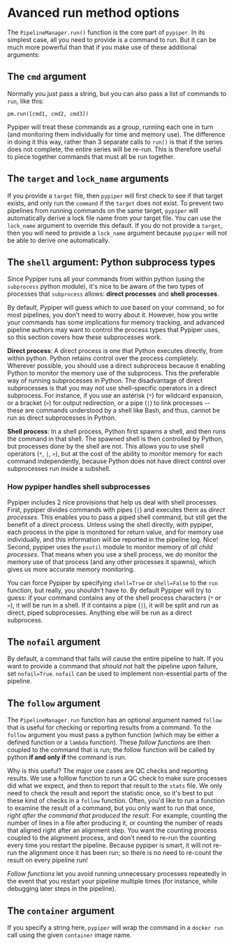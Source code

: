 # Avanced run method options

The `PipelineManager.run()` function is the core part of `pypiper`. In its simplest case, all you need to provide is a command to run. But it can be much more powerful than that if you make use of these additional arguments:

## The `cmd` argument

Normally you just pass a string, but you can also pass a list of commands to `run`, like this:

```
pm.run([cmd1, cmd2, cmd3])
```

Pypiper will treat these commands as a group, running each one in turn (and monitoring them individually for time and memory use). The difference in doing it this way, rather than 3 separate calls to `run()` is that if the series does not complete, the entire series will be re-run. This is therefore useful to piece together commands that must all be run together.

## The `target` and `lock_name` arguments

If you provide a `target` file, then `pypiper` will first check to see if that target exists, and only run the `command` if the `target` does not exist. To prevent two pipelines from running commands on the same target, `pypiper` will automatically derive a lock file name from your target file. You can use the `lock_name` argument to override this default. If you do not provide a `target`, then you will need to provide a `lock_name` argument because `pypiper` will not be able to derive one automatically.

## The `shell` argument: Python subprocess types

Since Pypiper runs all your commands from within python (using the `subprocess` python module), it's nice to be aware of the two types of processes that `subprocess` allows: **direct processes** and **shell processes**.

By default, Pypiper will guess which to use based on your command, so for most pipelines, you don't need to worry about it. However, how you write your commands has some implications for memory tracking, and advanced pipeline authors may want to control the process types that Pypiper uses, so this section covers how these subprocesses work.

**Direct process**: A direct process is one that Python executes directly, from within python. Python retains control over the process completely. Wherever possible, you should use a direct subprocess because it enabling Python to monitor the memory use of the subprocess. This the preferable way of running subprocesses in Python. The disadvantage of direct subprocesses is that you may not use shell-specific operators in a direct subprocess. For instance, if you use an asterisk (`*`) for wildcard expansion, or a bracket (`>`) for output redirection, or a pipe (`|`) to link processes -- these are commands understood by a shell like Bash, and thus, cannot be run as direct subprocesses in Python.

**Shell process**: In a shell process, Python first spawns a shell, and then runs the command in that shell. The spawned shell is then controlled by Python, but processes done by the shell are not. This allows you to use shell operators (`*`, `|`, `>`), but at the cost of the ability to monitor memory for each command independently, because Python does not have direct control over subprocesses run inside a subshell. 

### How pypiper handles shell subprocesses

Pypiper includes 2 nice provisions that help us deal with shell processes. First, pypiper divides commands with pipes (`|`) and executes them as *direct processes*. This enables you to pass a piped shell command, but still get the benefit of a direct process. Unless using the shell directly, with pypiper, each process in the pipe is monitored for return value, and for memory use individually, and this information will be reported in the pipeline log. Nice! Second, pypiper uses the `psutil` module to monitor memory of *all child processes*. That means when you use a shell process, we *do* monitor the memory use of that process (and any other processes it spawns), which gives us more accurate memory monitoring.

You can force Pypiper by specifying `shell=True` or `shell=False` to the `run` function, but really, you shouldn't have to. By default Pypiper will try to guess: if your command contains any of the shell process characters (`*` or `>`), it will be run in a shell. If it contains a pipe (`|`), it will be split and run as direct, piped subprocesses. Anything else will be run as a direct subprocess.

## The `nofail` argument

By default, a command that fails will cause the entire pipeline to halt. If you want to provide a command that *should not* halt the pipeline upon failure, set `nofail=True`. `nofail` can be used to implement non-essential parts of the pipeline.
 


## The `follow` argument

The `PipelineManager.run` function has an optional argument named `follow` that is useful for checking or reporting results from a command. To the `follow` argument you must pass a python function (which may be either a defined function or a `lambda` function). These *follow functions* are then coupled to the command that is run; the follow function will be called by python **if and only if** the command is run. 

Why is this useful? The major use cases are QC checks and reporting results. We use a folllow function to  run a QC check to make sure processes did what we expect, and then to report that result to the `stats` file. We only need to check the result and report the statistic once, so it's best to put these kind of checks in a `follow` function. Often, you'd like to run a function to examine the result of a command, but you only want to run that once, *right after the command that produced the result*. For example, counting the number of lines in a file after producing it, or counting the number of reads that aligned right after an alignment step. You want the counting process coupled to the alignment process, and don't need to re-run the counting every time you restart the pipeline. Because pypiper is smart, it will not re-run the alignment once it has been run; so there is no need to re-count the result on every pipeline run! 

*Follow functions* let you avoid running unnecessary processes repeatedly in the event that you restart your pipeline multiple times (for instance, while debugging later steps in the pipeline).

## The `container` argument

If you specify a string here, `pypiper` will wrap the command in a `docker run` call using the given `container` image name.
